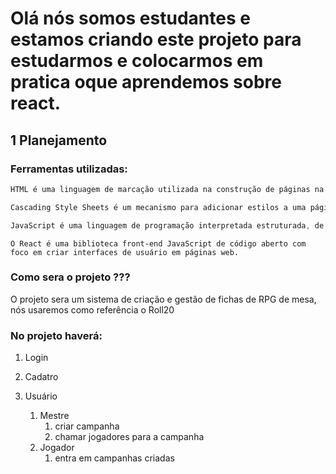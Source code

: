 # Olá nós somos estudantes e estamos criando este projeto para estudarmos e colocarmos em pratica oque aprendemos sobre react. 

## 1 Planejamento

### Ferramentas utilizadas:

~~~html
HTML é uma linguagem de marcação utilizada na construção de páginas na Web. Documentos HTML podem ser interpretados por navegadores. A tecnologia é fruto da junção entre os padrões HyTime e SGML. HyTime é um padrão para a representação estruturada de hipermídia e conteúdo baseado em tempo.
~~~

~~~Css
Cascading Style Sheets é um mecanismo para adicionar estilos a uma página web, aplicado diretamente nas tags HTML ou ficar contido dentro das tags <style>. Também é possível, adicionar estilos adicionando um link para um arquivo CSS que contém os estilos.
~~~

~~~javascript
JavaScript é uma linguagem de programação interpretada estruturada, de script em alto nível com tipagem dinâmica fraca e multiparadigma. Juntamente com HTML e CSS, o JavaScript é uma das três principais tecnologias da World Wide Web.
~~~

~~~React
O React é uma biblioteca front-end JavaScript de código aberto com foco em criar interfaces de usuário em páginas web.
~~~

### Como sera o projeto ???

O projeto sera um sistema de criação e gestão de fichas de RPG de mesa, nós usaremos como referência o Roll20

### No projeto haverá:

1. Login
    
2. Cadatro
   
3. Usuário 
    1. Mestre
        1. criar campanha
        2. chamar jogadores para a campanha
    2. Jogador
        1. entra em campanhas criadas

